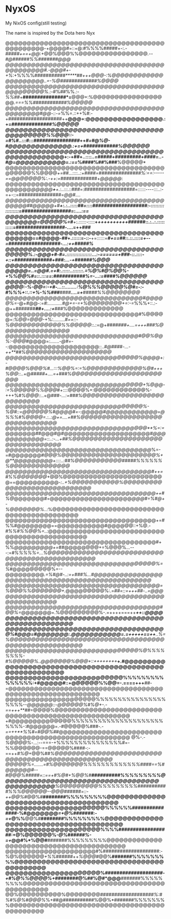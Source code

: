 # NyxOS
My NixOS config(still testing)

The name is inspired by the Dota hero Nyx

@@@@@@@@@@@@@@@@@@@@@@@@@@@@@@@@@@@@@@@@@@@@@@-+@@@@#=::+@:#%%%%#####+-:.-*#####+==+@@*:+@@%@@@%%@@@@@@@@@@@@@@@@*.--#@######%%#######@@@
@@@@@@@@@@@@@@@@@@@@@@@@@@@@@@@@@@@@@@@@@@@@@@#.-@@@#+-+%*:+%%%%#######*####*****##+++@@@-:%@@@@@@@@@@@@@@@@@@@@@..=-%@#############%@@@@
@@@@@@@@@@@@@@@@@@@@@@@@@@@@@@@@@@@@@@@@@@@@@@%*.:-#%##%%.:-*%%##*+**###############*=**@@@+:%@@@@@@@@@@@@@@@@@@*.===%%############%@@@@@
@@@@@@@@@@@@@@@@@@@@@@@@@@@@@@@@@@@@@@@@@@@@@#@@-::-=*%%=.::++%#:-+###################++**@@@+:@@@@@@@@@@@@@@@@@.:+=*##############%@@@@@
@@@@@@@@@@@@@@@@@@@@@@@@@@@@@@@@@@@@@@@@@@@@%%@@@::-=#%#..:::*#:::*################*++*#=*#@*%@-#@@@@@@@@@@@@@@.:+=+*############*%@@@@@@
@@@@@@@@@@@@@@@@@@@@@@@@@@@@@@@@@@@@@@@@@@@@*@@@@+:-+##+..:::*:..=#####+#########+####****=..-#@*=@@@@@@@@@@@=.:*==*%####%##%###**%@@@@@*
@@@@@@@@@@@@@@@@@@@@@@@@@@@@@@@@@@@@@@@@@@@%%@@@@*+=*##...::::..:+####*=###############%:==:-----==@@@@@@@%:.-++:=*#############+*@@@@@*:
@@@@@@@@@@@@@@@@@@@@@@@@@@@@@@@@@@@@@@@@@@@*@@@@@**+**+.:..:::.::###*=:##################=::::::----:::..:-=+-::=###############=*@@#....
@@@@@@@@@@@@@@@@@@@@@@@@@@@@@@@@@@@@@@@@@@##@@@@@+#**+:.:..:::::##=::::###################:-::::::::::::::::::=#################=:....:==
@@@@@@@@@@@@@@@@@@@@@@@@@@@@@@@@@@@@@@@@@@=@@@@@%=#**+:.::::::-*:::::**+*++++++++++######*::.:..:.::::::::::=#################-....=++###
@@@@@@@@@@@@@@@@@@@@@@@@@@@@@@@@@@@@@@@@@==#@@@@*-##*+.::::::=-::-**+=::::::=*****#*+==##*::.::.::::=+--=##################-...:++*#####%
@@@@@@@@@@@@@@@@@@@@@@@@@@@@@@@@@@@@@@@@%.:-@@@+#-*#*=.:::::::::::::::::...:-======+*###*-::.::::-+::+#############*+###:...-+*######%@@@
@@@@@@@@@@@@@@@@@@@@@@@@@@@@@@@@@@@@@@@@=..=@@#.=+*#*:.:::::..:::::::.=%@%#@%@@%-+%%@@%*#=::.:::==:*##***#########%=-...:=****####%@@@@@@
@@@@@@@@@@@@@@@@@@@@@@@@@@@@@@@@@@@@@@@*:-%-@@=:-+*#-...::........:%@%%%@@@@@%@#=-:-*#%%%+::.::+%-*%%###***####***....=+**#####%%@@@@@@@@
@@@@@@@@@@@@@@@@@@@@@@@@@@@@@@@@#@@@@@%=-*@+#@@-:=*#:...........#@+=-=+%@@@@@@@@+=:-=*%%%+::.:-@++#######***##+....:+***###%@@@@@@@@@@@@@
@@@@@@@@@@@@@@@@@@@@@@@@@@@@@@@#%@@@@@=:*%@@=@@@*-+%:.........#*==::-%@@@@@@@@@@@@%%@@@@@*::.:=@+#####***##+....=++*+###%@@@@@@@@@@@@@@@@
@@@@@@@@@@@@@@@@@@@@@@@@@@@@@@@#@@%@@%:-*@@@#*@@@@=*:.......-@#=--:*@@@@@@@@@@@@@@@@@@@@@*::..#@*####****-...-++**##%@@@@@@@@@@@@@@@@@@@@
@@@@@@@@@@@@@@@@@@@@@@@@@@@@@@@%*@@@@+:-#@@@@*%@@@%*#...:::%@@%=:=%@@@@@@@@@@@@@%@#+++%@@*::..+@*#####+....=+###%@@@@@@@@@@@@@@@@@@@@@@@@
@@@@@@@@@@@@@@@@@@@@@@@@@@@@@@@@+%@@@-:=%@@@@@%%@@@*#+::::@@@@%+:@@@@@@@@@@@@%-+++%#*%@@@*::..+@###*-...:=###%@@@@@@@@@@@@@@@@@@@@@@@@@@@
@@@@@@@@@@@@@@@@@@@@@@@@@@@@@@@@%-%@#::=@@@@@@%#@@@@#=*-:@@@@@#*@@@@@@@@@@@@*=*@%%%#%@@@@=.:..:@+=....+##%@@@@@@@@@@@@@@@@@@@@@@@@@@@@@@@
@@@@@@@@@@@@@@@@@@@@@@@@@@@@@@@@@**%=:=*@@@@@@@##@@@#@#@@@@@@@@@@@@@@@@@@@@#*@@@@@@@@@@@@=::..:-...+##%@@@@@@@@@@@@@@@@@@@@@@@@@@@@@@@@@@
@@@@@@@@@@@@@@@@@@@@@@@@@@@@@@@@@@*%=-=#@@@@@@@#*@@@%@@@@@@@@@@@@@@@@@@@@@@%+@**@@@@@@@@@+::::..:##%@@@@@@@@@@@#####%%%%%%%@@@@@@@@@@@@@@
@@@@@@@@@@@@@@@@@@@@@@@@@@@@@@@@@@#++=#%%@@@@@@@*+@@%@@@@@@@@@@@@@@@@@@@@@@@@==@@@@@@@@@@*-:..+%@@@@@@@@@@@%@@@@@@@@@@@@@@@@@@@@@@@@@@@@@
@@@@@@@@@@@@@@@@@@@@@@@@@@@@@@@@@@@++#%@*@@@@@@@#=@@@@@@@@@@@@@@@@@@@*@@@#=%#@+-%@@@@@@@%..:*%@@@@@@@@@@@@@@@@@@@@@@@@@@@@@@@@@@@@@@@@@@@
@@@@@@@@@@@@@@@@@@@@@@@@@@@@@@@@@@@+=#%%#@@@@@@@@==@@@@@@@@@@@#@@@@@@::+%@.-*#%%#%%@@%=..:*@@@@@@@@@@@@@@@@@@@@@@@@@@@@@@@@@@@@@@@@@@@@@@
@@@@@@@@@@@@@@@@@@@@@@@@@@@@@@@@@@@#+%%*@@@@@@@@@+=*##@@@@@@@@+=%@@@%...---:=*#%%%%%=...%@@@@@@@@@@@@@@@@@@@@@@@@@@@@@@@@@@@@@@@@@@@@@@@@
@@@@@@@@@@@@@@@@@@@@@@@@@@@@@@@@@@@%=%*#@@@@@@@@@%=--@@@@@@@@@*.=%#@#-..:=+***###%*...#@@@@@@@@@@@@@@@@@@@@@@@@@@@@@@@@@@@@@@@@@@@@@@@@@@
@@@@@@@@@@@@@@@@@@@@@@@@@@@@@@@@@@@@=%@@@%%@@@@@@@+.*@@@@@@@@@%:.=*##=::=+++***##-..=@@@@@@@@@@@@@@@@@@@@@@@@@@@@@@@@@@@@@@@@@@@@@@@@@@@@
@@@@@@@@@@@@@@@@@@@@@@@@@@@@@@@@@@@@*#@@%=*@@@@@@@=.%@@@@@@@@@%-.=++++===++****++::@@@@@@@@@@@@@@@@@@@@@@@@@@@@@@@@@@@@@@@@@@@@@@@@@@@@@@
@@@@@@@@@@@@@@@@@@@@@@@@@@@@@@@@@@@@%#@@@=#@@@@@@@:.@@@@@@@@@@@=.=+++++==++***..%=%@@@@@@@@@@@@@@@@@@@@@@@@@@@@@@@@@@@@@@@@@@@@@@@@@@@@@@
@@@@@@@@@@@@@@@@@@@@@@@@@@@@@@@%@%%%%%%%%-#%@@@@@%..@@@@@@@%@@@+::++++++++***+.#@@@@@@@@@@@@@@@@@@@@@@@@@@@@@@@@@@@@@@@@@@@@@@@@@@@@@@@@@
@@@@@@@@@@@@@@@@@@@@@@@@@@%%%%%%%%%%%%%%%:+#@@@@@#::+@@@@@@%%@@=-.====+++**##-=@@@@@@@@@@@@@@@@@@@@@@@@@@@@@@@@@@@@@@@@@@@@@@@@@@@@@@@@@@
@@@@@@@@@@@@@@@@@@@@@%%%%%%%%%%%%%%%%%%%%--*@@@@@@::-@@@@@@%#%@+-.-==+++**##*=@@@@%@@@@@@@@@@@@@@@@@@@@@@@@@@@@@@@@@@@@@@@@@@@@@@@@@@@@@@
+#@@@@@@@@@@@@@@%%%%%%%%%%%%%%%%%%%%%%%%%-:#@@@@@@=.-#@@@@@%###*-.-==++**%%#=#@@%#*#@@@@@@@@@@@@@@@@@@@@@@@@@@@@@@@@@@@@@@@@@@@@@@@@@@@@@
@%-.-*%@@@@%*-...:--===-+%%%%%%%%%%%%%%%#=-%%@@@@@@-==@@@@@%####-:-==++*#%@*+@@%#****#%@@@@@@@@@@@@@@@@@@@@@@@@@@@@@@@@@@@@@@@@@@@@@@@@@@
@@@@@%=.......=#%@@@@@@@%%%%%%%%%%%%%####==%#@@@@@@#--#@@@%#####=::==+*#%@#+%@@%#**##########%%%%%%%%%@@@@@@@@@@@@@@@@@@@@@@@@@@@@@@@@@@@
@@@@@@@@@@@**%@@@@@@@@@%%%%%%%%%###########%%%@@@@@@*--@@@######=::-++*@@%*#@@%#**########%%%%%%%%%@@@@@@@@@@@@@@@@@@@@@@@@@@@@@@@@@@@@@@
@@@@@@@@@@@@@@@@@@@@@@%%%%%%###############-%#@@@@@@@*=+@%#######:-=+*@%%**@@%#**########%%%%%%%%%@@@@@@@@@@@@@@@@@@@@@@@@@@@@@@@@@@@@@@@
@@@@@@@@@@@@@@@@@@@@@%%%%##################:+@%@@@@@@%*-@%######%-=+*@@#%*%@@#**#######%%%%%%%%%@@@@@@@@@@@@@@@@@@@@@@@@@@@@@@@@@@@@@@@@@
@@@@@@@@@@@@@@@@@@@@@#%####################:-%@%@@@@@@*+%%*######++*%@@@*#@@%**#######%%%%%%%%%@@@@@@@@@@@@@@@@@@@@@@@@@@@@@@@@@@@@@@@@@@
@@@@@@@@@@@@@@@@@@@@@%*####################-+#%@%%@@@@%+#*#######@%##%@#*@@@**#######%%%%%%%%%@@@@@@@@@@@@@@@@@@@@@@@@@@@@@@@@@@@@@@@@@@@
@@%@@@@@@@@@@%@@@@@@@@*###################%:#%#%@%#@@@%*%+##@###########%@@%*#######%%%%%%%%@@@@@@@@@@@@@@@@@@@@@@@@@@@@@@@@@@@@@@@@@@@@@

